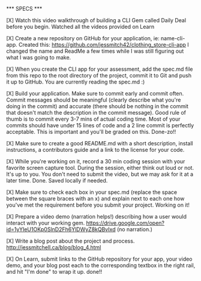 *** SPECS ***

[X] Watch this video walkthrough of building a CLI Gem called Daily Deal before you begin.
    Watched all the videos provided on Learn

[X] Create a new repository on GitHub for your application, ie: name-cli-app.
    Created this: https://github.com/jessmitch42/clothing_store-cli-app
    I changed the name and ReadMe a few times while I was still figuring out what I was going to make.

[X] When you create the CLI app for your assessment, add the spec.md file from this repo to the root directory of the project, commit it to Git and push it up to GitHub.
    You are currently reading the spec.md :)

[X] Build your application. Make sure to commit early and commit often. Commit messages should be meaningful (clearly describe what you're doing in the commit) and accurate (there should be nothing in the commit that doesn't match the description in the commit message). Good rule of thumb is to commit every 3-7 mins of actual coding time. Most of your commits should have under 15 lines of code and a 2 line commit is perfectly acceptable. This is important and you'll be graded on this.
    Done-zo!!

[X] Make sure to create a good README.md with a short description, install instructions, a contributors guide and a link to the license for your code.


[X] While you're working on it, record a 30 min coding session with your favorite screen capture tool. During the session, either think out loud or not. It's up to you. You don't need to submit the video, but we may ask for it at a later time.
    Done. Saved locally if needed.


[X] Make sure to check each box in your spec.md (replace the space between the square braces with an x) and explain next to each one how you've met the requirement before you submit your project.
    Working on it!

[X] Prepare a video demo (narration helps!) describing how a user would interact with your working gem.
    https://drive.google.com/open?id=1yYIeU1OKp0SlnD2Fh6YlDWyZ8kQBvIxd (no narration.)

[X] Write a blog post about the project and process.
    http://jessmitchell.ca/blog/blog_4.html

[X] On Learn, submit links to the GitHub repository for your app, your video demo, and your blog post each to the corresponding textbox in the right rail, and hit "I'm done" to wrap it up.
    done!!
